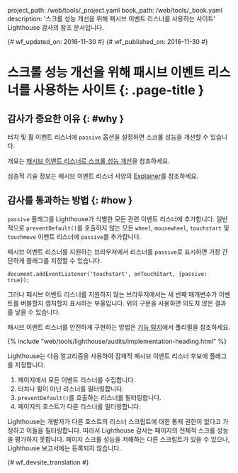 project_path: /web/tools/_project.yaml
book_path: /web/tools/_book.yaml
description: '스크롤 성능 개선을 위해 패시브 이벤트 리스너를 사용하는 사이트' Lighthouse 감사의 참조 문서입니다.

{# wf_updated_on: 2016-11-30 #}
{# wf_published_on: 2016-11-30 #}

# 스크롤 성능 개선을 위해 패시브 이벤트 리스너를 사용하는 사이트  {: .page-title }

## 감사가 중요한 이유 {: #why }

터치 및 휠 이벤트 리스너에 `passive` 옵션을 설정하면
스크롤 성능을 개선할 수 있습니다.

개요는 [패시브 이벤트 리스너로 스크롤 성능 개선][blog]을
참조하세요.

심층적 기술 정보는 패시브 이벤트 리스너 사양의 [Explainer][explainer]를 참조하세요.


[blog]: https://developers.google.com/web/updates/2016/06/passive-event-listeners
[explainer]: https://github.com/WICG/EventListenerOptions/blob/gh-pages/explainer.md

## 감사를 통과하는 방법 {: #how }

`passive` 플래그를 Lighthouse가 식별한 모든 관련 이벤트 리스너에 추가합니다.
 일반적으로 `preventDefault()`를 호출하지 않는 모든 `wheel`,
`mousewheel`, `touchstart` 및 `touchmove` 이벤트 리스너에
`passive`를 추가합니다.

패시브 이벤트 리스너를 지원하는 브라우저에서 리스너를
`passive`로 표시하면 가장 간단하게 플래그를 지정할 수 있습니다.

    document.addEventListener('touchstart', onTouchStart, {passive: true});

그러나 패시브 이벤트 리스너를 지원하지 않는 브라우저에서는
세 번째 매개변수가 이벤트를 버블할지 캡처할지 표시하는 부울입니다.
위의 구문을 사용하면 의도치 않은 결과를 낳을 수 있습니다.

패시브 이벤트 리스너를 안전하게 구현하는 방법은 [기능 탐지][polyfill]에서 폴리필을 참조하세요.


[polyfill]: https://github.com/WICG/EventListenerOptions/blob/gh-pages/explainer.md#feature-detection

{% include "web/tools/lighthouse/audits/implementation-heading.html" %}

Lighthouse는 다음 알고리즘을 사용하여 잠재적 패시브 이벤트 리스너 후보에
플래그를 지정합니다.

1. 페이지에서 모든 이벤트 리스너를 수집합니다.
1. 터치나 휠이 아닌 리스너를 필터링합니다.
1. `preventDefault()`를 호출하는 리스너를 필터링합니다.
1. 페이지의 호스트가 다른 리스너를 필터링합니다.


Lighthouse는 개발자가 다른 호스트의 리스너 스크립트에 대한 통제 권한이 없다고 가정하고
이들을 필터링합니다. 따라서 Lighthouse 감사는
페이지의 전체적 스크롤 성능을 평가하지 못합니다. 페이지 스크롤 성능을 저해하는
다른 스크립트가 있을 수 있으나,
Lighthouse 보고서에는 등록되지 않습니다.


{# wf_devsite_translation #}
